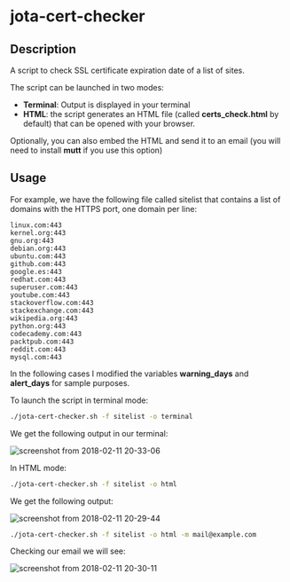 # jota-cert-checker

## Description

A script to check SSL certificate expiration date of a list of sites.

The script can be launched in two modes:

* **Terminal**: Output is displayed in your terminal
* **HTML**: the script generates an HTML file (called **certs_check.html** by default) that can be opened with your browser. 

Optionally, you can also embed the HTML and send it to an email (you will need to install **mutt** if you use this option)

## Usage

For example, we have the following file called sitelist that contains a list of domains with the HTTPS port, one domain per line:

```
linux.com:443
kernel.org:443
gnu.org:443
debian.org:443
ubuntu.com:443
github.com:443
google.es:443
redhat.com:443
superuser.com:443
youtube.com:443
stackoverflow.com:443
stackexchange.com:443
wikipedia.org:443
python.org:443
codecademy.com:443
packtpub.com:443
reddit.com:443
mysql.com:443
```

In the following cases I modified the variables **warning_days** and **alert_days** for sample purposes. 

To launch the script in terminal mode:
```bash
./jota-cert-checker.sh -f sitelist -o terminal
```
We get the following output in our terminal:

![screenshot from 2018-02-11 20-33-06](https://user-images.githubusercontent.com/12804701/36077449-5f85d338-0f6b-11e8-991d-1ffef916d4b6.png)

In HTML mode:
```bash
./jota-cert-checker.sh -f sitelist -o html
```
We get the following output:

![screenshot from 2018-02-11 20-29-44](https://user-images.githubusercontent.com/12804701/36077452-6c282e4c-0f6b-11e8-966b-f3d863298586.png)
```bash
./jota-cert-checker.sh -f sitelist -o html -m mail@example.com
```
Checking our email we will see:

![screenshot from 2018-02-11 20-30-11](https://user-images.githubusercontent.com/12804701/36078161-891bb566-0f73-11e8-984c-1cd65127a8e4.png)
